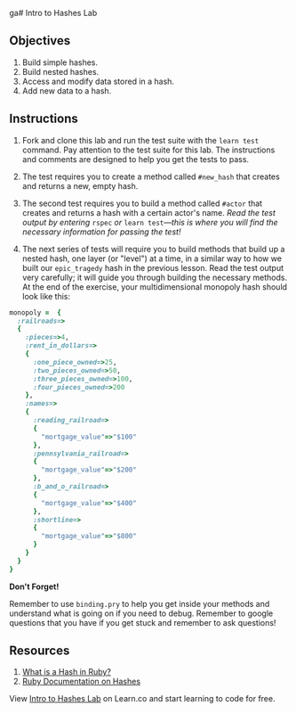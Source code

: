 ga# Intro to Hashes Lab

## Objectives

1. Build simple hashes.
2. Build nested hashes.
3. Access and modify data stored in a hash.
4. Add new data to a hash.

## Instructions

1. Fork and clone this lab and run the test suite with the `learn test` command. Pay
   attention to the test suite for this lab. The instructions and comments are
   designed to help you get the tests to pass.

2. The test requires you to create a method called `#new_hash` that creates and
   returns a new, empty hash.

3. The second test requires you to build a method called `#actor` that creates
   and returns a hash with a certain actor's name. _Read the test output by
   entering_ `rspec` _or_ `learn test`_—this is where you will find the necessary
   information for passing the test!_

4. The next series of tests will require you to build methods that build up a
   nested hash, one layer (or "level") at a time, in a similar way to how we built
   our `epic_tragedy` hash in the previous lesson. Read the test output very
   carefully; it will guide you through building the necessary methods. At the end
   of the exercise, your multidimensional monopoly hash should look like this:

```ruby
monopoly =  {
  :railroads=>
  {
    :pieces=>4,
    :rent_in_dollars=>
    {
      :one_piece_owned=>25,
      :two_pieces_owned=>50,
      :three_pieces_owned=>100,
      :four_pieces_owned=>200
    },
    :names=>
    {
      :reading_railroad=>
      {
        "mortgage_value"=>"$100"
      },
      :pennsylvania_railroad=>
      {
        "mortgage_value"=>"$200"
      },
      :b_and_o_railroad=>
      {
        "mortgage_value"=>"$400"
      },
      :shortline=>
      {
        "mortgage_value"=>"$800"
      }
    }
  }
}
```

**Don't Forget!**

Remember to use `binding.pry` to help you get inside your methods and understand
what is going on if you need to debug. Remember to google questions that you
have if you get stuck and remember to ask questions!

## Resources

1. [What is a Hash in Ruby?](http://ruby.about.com/od/rubyfeatures/a/hashes.htm)
2. [Ruby Documentation on Hashes](http://ruby-doc.org/core-2.1.3/Hash.html)

<p data-visibility='hidden'>View <a href='https://learn.co/lessons/ruby-intro-to-hashes-lab' title='Intro to Hashes Lab'>Intro to Hashes Lab</a> on Learn.co and start learning to code for free.</p>
